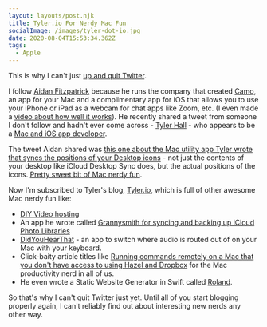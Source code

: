 ```yaml
---
layout: layouts/post.njk
title: Tyler.io For Nerdy Mac Fun
socialImage: /images/tyler-dot-io.jpg
date: 2020-08-04T15:53:34.362Z
tags:
  - Apple
---
```

This is why I can't just [up and quit Twitter](https://twitter.com/iChris/status/1290647830953156614).

I follow [Aidan Fitzpatrick](https://twitter.com/afit) because he runs the company that created [Camo](https://reincubate.com/camo/), an app for your Mac and a complimentary app for iOS that allows you to use your iPhone or iPad as a webcam for chat apps like Zoom, etc. (I even made a [video about how well it works](https://www.youtube.com/watch?v=LtAfNo_5Y5w)). He recently shared a tweet from someone I don't follow and hadn't ever come across - [Tyler Hall](https://twitter.com/tylerhall) - who appears to be a [Mac and iOS app developer](https://clickontyler.com/).

The tweet Aidan shared was [this one about the Mac utility app Tyler wrote that syncs the positions of your Desktop icons](https://twitter.com/tylerhall/status/1289822258014203905) - not just the contents of your desktop like iCloud Desktop Sync does, but the actual positions of the icons. [Pretty sweet bit of Mac nerdy fun](https://tyler.io/jigsaw-visually-sync-your-mac-desktop/).

Now I'm subscribed to Tyler's blog, [Tyler.io](https://tyler.io/), which is full of other awesome Mac nerdy fun like:

* [DIY Video hosting](https://tyler.io/diy-video-hosting/)
* An app he wrote called [Grannysmith for syncing and backing up iCloud Photo Libraries](https://tyler.io/grannysmith/)
* [DidYouHearThat](https://tyler.io/do-you-hear-that/) - an app to switch where audio is routed out of on your Mac with your keyboard.
* Click-baity article titles like [Running commands remotely on a Mac that you don't have access to using Hazel and Dropbox](https://tyler.io/running-commands-remotely-on-a-mac-that-you-dont-have-access-to-using-hazel-and-dropbox/) for the Mac productivity nerd in all of us.
* He even wrote a Static Website Generator in Swift called [Roland](https://tyler.io/roland-static-website-generator-swift/).

So that's why I can't quit Twitter just yet. Until all of you start blogging properly again, I can't reliably find out about interesting new nerds any other way.